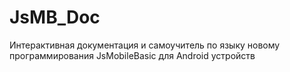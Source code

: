 # JsMB_Doc
Интерактивная документация и самоучитель по языку новому программирования JsMobileBasic для Android устройств
